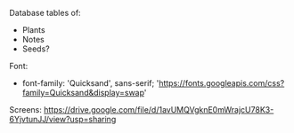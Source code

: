 Database tables of:
 - Plants
 - Notes
 - Seeds?
 
 Font: 
 - font-family: 'Quicksand', sans-serif; 'https://fonts.googleapis.com/css?family=Quicksand&display=swap'

Screens:
https://drive.google.com/file/d/1avUMQVgknE0mWrajcU78K3-6YjvtunJJ/view?usp=sharing
